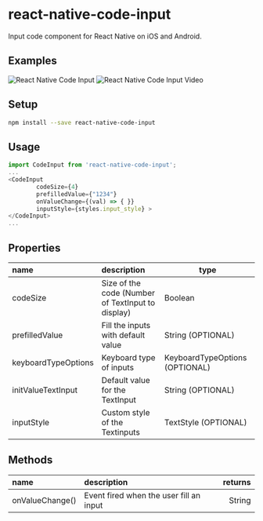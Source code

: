 
# react-native-code-input
Input code component for React Native on iOS and Android.

## Examples

![React Native Code Input](https://res.cloudinary.com/dehgyoegg/image/upload/v1591652476/Screenshot_2020-06-09_at_00.20.05_ifdxdy.png)
![React Native Code Input Video](https://res.cloudinary.com/dehgyoegg/image/upload/v1591652778/Screen_Recording_2020-06-09_at_00.20.59_yddobh.gif)

## Setup

```bash
npm install --save react-native-code-input
```

## Usage

```javascript
import CodeInput from 'react-native-code-input';
...
<CodeInput 
        codeSize={4} 
        prefilledValue={"1234"}  
        onValueChange={(val) => { }} 
        inputStyle={styles.input_style} >
</CodeInput>
...
```
## Properties

 name                  | description                                         | type     
:--------------------- |:--------------------------------------------------- | --------
 codeSize              | Size of the code (Number of TextInput to display)   |   Boolean
 prefilledValue        | Fill the inputs with default value                  |   String (OPTIONAL) 
 keyboardTypeOptions   | Keyboard type of inputs                             |   KeyboardTypeOptions (OPTIONAL)
 initValueTextInput    | Default value for the TextInput                     |   String (OPTIONAL)
 inputStyle            | Custom style of the Textinputs                      |   TextStyle (OPTIONAL) 

## Methods

 name            | description                                        | returns
:--------------  |:-------------------------------------------------- | -------:
 onValueChange() | Event fired when the user fill an input            |  String 
